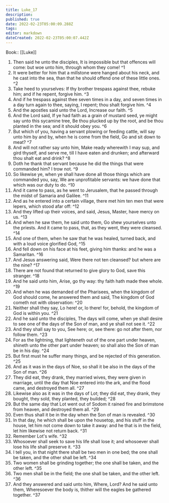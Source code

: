 ```yaml
---
title: Luke_17
description: 
published: true
date: 2022-02-23T05:00:09.288Z
tags: 
editor: markdown
dateCreated: 2022-02-23T05:00:07.442Z
---
```


 Book:: [[Luke]]
 1. Then said he unto the disciples, It is impossible but that offences will come: but woe unto him, through whom they come! ^1
 2. It were better for him that a millstone were hanged about his neck, and he cast into the sea, than that he should offend one of these little ones. ^2
 3. Take heed to yourselves: If thy brother trespass against thee, rebuke him; and if he repent, forgive him. ^3
 4. And if he trespass against thee seven times in a day, and seven times in a day turn again to thee, saying, I repent; thou shalt forgive him. ^4
 5. And the apostles said unto the Lord, Increase our faith. ^5
 6. And the Lord said, If ye had faith as a grain of mustard seed, ye might say unto this sycamine tree, Be thou plucked up by the root, and be thou planted in the sea; and it should obey you. ^6
 7. But which of you, having a servant plowing or feeding cattle, will say unto him by and by, when he is come from the field, Go and sit down to meat? ^7
 8. And will not rather say unto him, Make ready wherewith I may sup, and gird thyself, and serve me, till I have eaten and drunken; and afterward thou shalt eat and drink? ^8
 9. Doth he thank that servant because he did the things that were commanded him? I trow not. ^9
 10. So likewise ye, when ye shall have done all those things which are commanded you, say, We are unprofitable servants: we have done that which was our duty to do. ^10
 11. And it came to pass, as he went to Jerusalem, that he passed through the midst of Samaria and Galilee. ^11
 12. And as he entered into a certain village, there met him ten men that were lepers, which stood afar off: ^12
 13. And they lifted up their voices, and said, Jesus, Master, have mercy on us. ^13
 14. And when he saw them, he said unto them, Go shew yourselves unto the priests. And it came to pass, that, as they went, they were cleansed. ^14
 15. And one of them, when he saw that he was healed, turned back, and with a loud voice glorified God, ^15
 16. And fell down on his face at his feet, giving him thanks: and he was a Samaritan. ^16
 17. And Jesus answering said, Were there not ten cleansed? but where are the nine? ^17
 18. There are not found that returned to give glory to God, save this stranger. ^18
 19. And he said unto him, Arise, go thy way: thy faith hath made thee whole. ^19
 20. And when he was demanded of the Pharisees, when the kingdom of God should come, he answered them and said, The kingdom of God cometh not with observation: ^20
 21. Neither shall they say, Lo here! or, lo there! for, behold, the kingdom of God is within you. ^21
 22. And he said unto the disciples, The days will come, when ye shall desire to see one of the days of the Son of man, and ye shall not see it. ^22
 23. And they shall say to you, See here; or, see there: go not after them, nor follow them. ^23
 24. For as the lightning, that lighteneth out of the one part under heaven, shineth unto the other part under heaven; so shall also the Son of man be in his day. ^24
 25. But first must he suffer many things, and be rejected of this generation. ^25
 26. And as it was in the days of Noe, so shall it be also in the days of the Son of man. ^26
 27. They did eat, they drank, they married wives, they were given in marriage, until the day that Noe entered into the ark, and the flood came, and destroyed them all. ^27
 28. Likewise also as it was in the days of Lot; they did eat, they drank, they bought, they sold, they planted, they builded; ^28
 29. But the same day that Lot went out of Sodom it rained fire and brimstone from heaven, and destroyed them all. ^29
 30. Even thus shall it be in the day when the Son of man is revealed. ^30
 31. In that day, he which shall be upon the housetop, and his stuff in the house, let him not come down to take it away: and he that is in the field, let him likewise not return back. ^31
 32. Remember Lot's wife. ^32
 33. Whosoever shall seek to save his life shall lose it; and whosoever shall lose his life shall preserve it. ^33
 34. I tell you, in that night there shall be two men in one bed; the one shall be taken, and the other shall be left. ^34
 35. Two women shall be grinding together; the one shall be taken, and the other left. ^35
 36. Two men shall be in the field; the one shall be taken, and the other left. ^36
 37. And they answered and said unto him, Where, Lord? And he said unto them, Wheresoever the body is, thither will the eagles be gathered together. ^37
